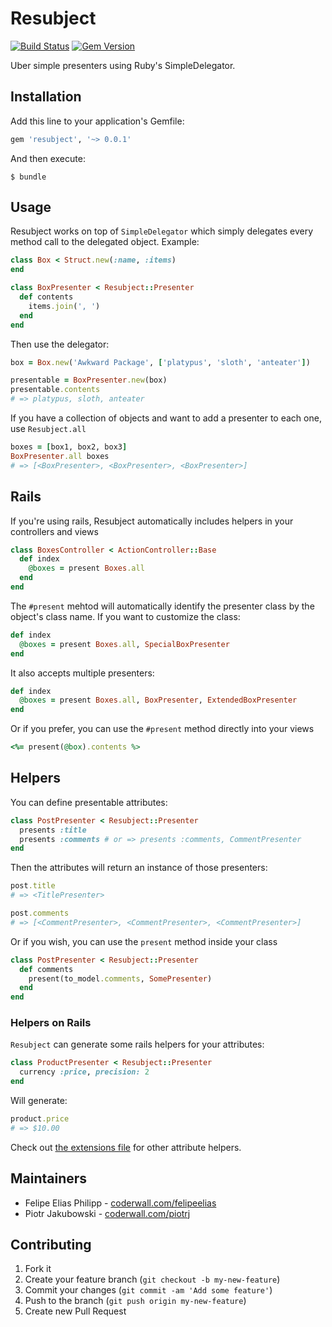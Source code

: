 # Resubject

[![Build Status](https://travis-ci.org/felipeelias/resubject.png?branch=master)](https://travis-ci.org/felipeelias/resubject)
[![Gem Version](https://fury-badge.herokuapp.com/rb/resubject.png)](http://badge.fury.io/rb/resubject)

Uber simple presenters using Ruby's SimpleDelegator.

## Installation

Add this line to your application's Gemfile:

```ruby
gem 'resubject', '~> 0.0.1'
```

And then execute:

    $ bundle

## Usage

Resubject works on top of `SimpleDelegator` which simply delegates every method call to the delegated object. Example:

```ruby
class Box < Struct.new(:name, :items)
end

class BoxPresenter < Resubject::Presenter
  def contents
    items.join(', ')
  end
end
```

Then use the delegator:

```ruby
box = Box.new('Awkward Package', ['platypus', 'sloth', 'anteater'])

presentable = BoxPresenter.new(box)
presentable.contents
# => platypus, sloth, anteater
```

If you have a collection of objects and want to add a presenter to each one, use `Resubject.all`

```ruby
boxes = [box1, box2, box3]
BoxPresenter.all boxes
# => [<BoxPresenter>, <BoxPresenter>, <BoxPresenter>]
```

## Rails

If you're using rails, Resubject automatically includes helpers in your controllers and views

```ruby
class BoxesController < ActionController::Base
  def index
    @boxes = present Boxes.all
  end
end
```

The `#present` mehtod will automatically identify the presenter class by the object's class name. If you want to customize the class:

```ruby
def index
  @boxes = present Boxes.all, SpecialBoxPresenter
end
```

It also accepts multiple presenters:

```ruby
def index
  @boxes = present Boxes.all, BoxPresenter, ExtendedBoxPresenter
end
```

Or if you prefer, you can use the `#present` method directly into your views

```ruby
<%= present(@box).contents %>
```

## Helpers

You can define presentable attributes:

```ruby
class PostPresenter < Resubject::Presenter
  presents :title
  presents :comments # or => presents :comments, CommentPresenter
end
```

Then the attributes will return an instance of those presenters:

```ruby
post.title
# => <TitlePresenter>

post.comments
# => [<CommentPresenter>, <CommentPresenter>, <CommentPresenter>]
```

Or if you wish, you can use the `present` method inside your class

```ruby
class PostPresenter < Resubject::Presenter
  def comments
    present(to_model.comments, SomePresenter)
  end
end
```

### Helpers on Rails

`Resubject` can generate some rails helpers for your attributes:

```ruby
class ProductPresenter < Resubject::Presenter
  currency :price, precision: 2
end
```

Will generate:

```ruby
product.price
# => $10.00
```

Check out [the extensions file](https://github.com/felipeelias/resubject/blob/master/lib/resubject/rails/extensions.rb) for other attribute helpers.

## Maintainers

- Felipe Elias Philipp - [coderwall.com/felipeelias](http://coderwall.com/felipeelias)
- Piotr Jakubowski - [coderwall.com/piotrj](http://coderwall.com/piotrj)

## Contributing

1. Fork it
2. Create your feature branch (`git checkout -b my-new-feature`)
3. Commit your changes (`git commit -am 'Add some feature'`)
4. Push to the branch (`git push origin my-new-feature`)
5. Create new Pull Request
